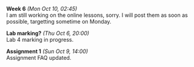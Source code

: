 **Week 6** *(Mon Oct 10, 02:45)*   
I am still working on the online lessons, sorry.
I will post them as soon as possible, targetting sometime on Monday.

**Lab marking?** *(Thu Oct 6, 20:00)*  
Lab 4 marking in progress.

**Assignment 1** *(Sun Oct 9, 14:00)*  
Assignment FAQ updated.